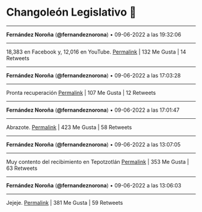 # Changoleón Legislativo 🙈
*****
**Fernández Noroña** (**@fernandeznorona**) • 09-06-2022 a las 19:32:06
*****
18,383 en Facebook y, 12,016 en YouTube.
[Permalink](https://twitter.com/fernandeznorona/status/1535102480597585922) | 132 Me Gusta | 14 Retweets
*****
**Fernández Noroña** (**@fernandeznorona**) • 09-06-2022 a las 17:03:28
*****
Pronta recuperación
[Permalink](https://twitter.com/fernandeznorona/status/1535065073068060672) | 107 Me Gusta | 12 Retweets
*****
**Fernández Noroña** (**@fernandeznorona**) • 09-06-2022 a las 17:01:47
*****
Abrazote.
[Permalink](https://twitter.com/fernandeznorona/status/1535064651058147328) | 423 Me Gusta | 58 Retweets
*****
**Fernández Noroña** (**@fernandeznorona**) • 09-06-2022 a las 13:07:05
*****
Muy contento del recibimiento en Tepotzotlán
[Permalink](https://twitter.com/fernandeznorona/status/1535005586739322888) | 353 Me Gusta | 63 Retweets
*****
**Fernández Noroña** (**@fernandeznorona**) • 09-06-2022 a las 13:06:03
*****
Jejeje.
[Permalink](https://twitter.com/fernandeznorona/status/1535005326994464785) | 381 Me Gusta | 59 Retweets